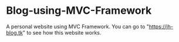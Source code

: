 # Blog-using-MVC-Framework
A personal website using MVC Framework. You can go to "https://jh-blog.tk" to see how this website works.
